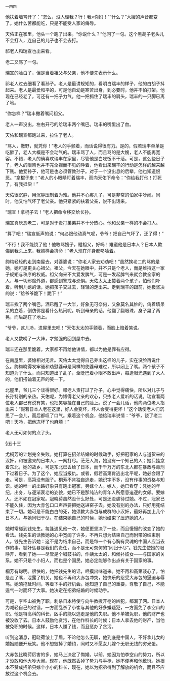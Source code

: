     一四四 

   他扶着墙骂开了：“怎么，没人理我？行！我×你妈！”“什么？”大嫂的声音都变了。她什么苦都能吃，只是不能受人家的侮辱。

   天佑正在家里，他头一个跑了出来。“你说什么？”他问了一句。这个黑胡子老头儿不会打人，连自己的儿子也不会去打。

   祁老人和瑞宣也出来看。

   老二又骂了一句。

   瑞宣的脸白了，但是当着祖父与父亲，他不便先表示什么。

   祁老人过去细看了看孙子。老人是最讲规矩的，看明白瑞丰的样子，他的白胡子抖起来。老人是最爱和平的，可是他自幼是寒苦出身，到必要时，他并不怕打架。他现在已经老了，可还有一把子力气。他一把抓住了瑞丰的肩头，瑞丰的一只脚已离了地。

   “你怎样？”瑞丰撇着嘴问祖父。

   老人一声没出，左右开弓的给瑞丰两个嘴巴。瑞丰的嘴里出了血。

   天佑和瑞宣都跑过来，拉住了老人。

   “骂人，撒野，就凭你！”老人的手颤着，而话说得很有力。是的，假若瑞丰单单是吃醉了，老人大概是不会动气的。瑞丰骂了人，而且骂的是大嫂，老人不能再宽容。不错，老人的确喜欢瑞丰在家里，尽管他是白吃饭不干活。可是，这么些日子了，老人的眼睛也并不完全视而不见的睁着，他看出来瑞丰的行动是怎样的越来越下贱。他爱孙子，他可是也必须管教孙子。对于一个没出息的后辈，他也知道恨恶。“拿棍子来！”老人的小眼睛盯着瑞丰，而向天佑下命令：“你给我打他！打死了，有我抵偿！”

   天佑很沉静，用沉静压制着为难。他并不心疼儿子，可是非常的怕家中吵闹。同时，他又怕气坏了老父亲。他只紧紧的扶着父亲，说不出话来。

   “瑞宣！拿棍子去！”老人把命令移交给长孙。

   瑞宣真厌恶老二，可是对于责打弟弟并不十分热心。他和父亲一样的不会打人。

   “算了吧！”瑞宣低声的说：“何必跟他动真气呢，爷爷！把自己气坏了，还了得！”

   “不行！我不能饶了他！他敢骂嫂子，瞪祖父，好吗！难道他是日本人？日本人欺侮到我头上来，我照样会拚命！”老人现在浑身都哆嗦着。

   韵梅轻轻的走到南屋去，对婆婆说：“你老人家去劝劝吧！”虽然挨老二的骂的是她，她可是更关心祖父。祖父，今天在她眼中，并不只是个老人，而是维持这一家子规矩与秩序的权威。祖父向来不大爱发脾气，可是一发起脾气来就会教全家的人，与一切邪魔外道，都感到警戒与恐惧。天佑太太正搂着两个孩子，怕他们吓着。听到儿媳的话，她把孩子交过去，轻轻的走出来。走到瑞丰的跟前，她极坚决的说：“给爷爷跪下！跪下！”

   瑞丰挨了两个嘴巴，酒已醒了一大半，好象无可奈何，又象莫名其妙的，倚着墙呆呆的立着，倒仿佛是看什么热闹呢。听到母亲的话，他翻了翻眼珠，身子晃了两晃，而后跪在了地上。

   “爷爷，这儿冷，进屋里去吧！”天佑太太的手颤着，而脸上赔着笑说。

   老人又数唠了一大阵，才勉强的回到屋中去。

   瑞丰还在那里跪着。大家都不再给他讲情，都以为他是罪有应得。

   在南屋里，婆媳相对无言。天佑太太觉得自己养出这样的儿子，实在没脸再说什么。韵梅晓得发牢骚和劝慰婆母是同样的使婆母难过，所以闭上了嘴。两个孩子不知道为了什么，而只知道出了乱子，全眨巴着小眼不敢出声，每逢眼光遇到了大人的，他们搭讪着无声的笑一下。

   北屋里，爷儿三个谈得很好。祁老人责打过了孙子，心中觉得痛快，所以对儿子与长孙特别的亲热。天佑呢，为博得老父亲的欢心，只拣老人爱听的话说。瑞宣看两位老人都已有说有笑，也把笑容挂在自己的脸上。说了一会儿话，他向两位老人指出来：“假若日本人老在这里，好人会变坏，坏人会变得更坏！”这个话使老人们沉思了一会儿，而后都叹了口气。乘着这个机会，他给瑞丰说情：“爷爷，饶了老二吧！天冷，把他冻坏了也麻烦！”

   老人无可如何的点了头。

   §五十三

   尤桐芳的计划完全失败。她打算在招弟结婚的时候动手，好把冠家的人与道贺来的汉奸，和被邀来的日本人，一网打尽。茫茫人海，她没有一个知己的人；她只挂念着东北，她的故乡，可是东北已丢给了日本，而千千万万的东北人都在暴政与毒刑下过着日子。为了这个，她应当报仇。或者，假若高第肯逃出北平呢，她必会跟了走。可是，高第没有胆子。桐芳不肯独自逃走，她识字不多，没有作事的资格与知识。她的唯一的出路好象只有跑出冠家，另嫁个人。嫁人，她已看穿：凭她的年纪，出身，与逐渐衰老的姿貌，她已不是那纯洁的青年人所愿意追逐的女郎。要嫁人，还不如在冠家呢。冠晓荷虽然没什么好处，可是还没虐待过她。不过，冠家已不能久住，因为大赤包口口声声要把她送进窑子去。她没有别的办法，只好用死结束了一切。她可是不能白白的死，她须教大赤包与成群的小汉奸，最好再加上几个日本人，与她同归于尽。在结束她自己的时候，她也结束了压迫她的人。

   她时常碰到钱先生。每逢遇见他一次，她便更坚决了一些，而且慢慢的改变了她的看法。钱先生的话教她的心中宽阔了许多，不再只想为结束自己而附带的结束别人。钱先生告诉她：这不是为结束自己，而是每一个有心胸有灵魂的中国人应当去作的事。锄奸惩暴是我们的责任，而不是无可奈何的“同归于尽”。钱先生使她的眼睁开，看到了她——尽管是个唱鼓书的，作姨太太的，和候补妓女——与国家的关系。她不只是个小妇人，而也是个国民，她必定能够作出点有关于国家的事。

   桐芳有聪明。很快的，她把钱先生的话，咂摸出味道来。她不再和高第谈心了，怕是走了嘴，泄露了机关。她也不再和大赤包冲突，她快乐的忍受大赤包的逼迫与辱骂。她须拖延时间，等着下手的好机会。她知道了自己的重要，尊敬了自己，不能逞气一时而坏了大事。她决定在招弟结婚的时候动手。

   可是，李空山被免了职。刺杀日本特使与向牛教授开枪的凶犯，都漏了网。日本人为减轻自己的过错，一方面乱杀了小崔与其他的好多嫌疑犯，一方面免了李空山的职。他是特高科的科长，凶手的能以逃走是他的失职。他不单被免职，他的财产也被没收了去。日本人鼓励他贪污，在他作科长的时候；日本人拿去他的财产，当他被免职的时候。这样，日本人赚了钱，而且惩办了贪污。

   听到这消息，冠晓荷皱上了眉。不论他怎么无聊，他到底是中国人，不好拿儿女的婚姻随便开玩笑。他不想毁掉了婚约，同时又不愿女儿嫁个无职无钱的穷光蛋。

   大赤包比晓荷厉害的多，她马上决定了悔婚。以前，她因为怕李空山的势力，所以才没敢和他大吵大闹。现在，他既然丢掉了势力与手枪，她不便再和他敷衍。她根本不赞成招弟只嫁个小小的科长，现在，她以为招弟得到了解放的机会，而且不应放过这个机会去。

